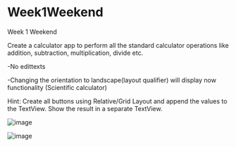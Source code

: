 # Week1Weekend

Week 1 Weekend

Create a calculator app to perform all the standard calculator operations like addition, subtraction, multiplication, divide etc.

-No edittexts

-Changing the orientation to landscape(layout qualifier) will display now functionality (Scientific calculator)

Hint: Create all buttons using Relative/Grid Layout and append the values to the TextView. Show the result in a separate TextView.


![image](https://user-images.githubusercontent.com/20431056/51095980-b61e3400-1786-11e9-9bd4-dd14c345258a.png)


![image](https://user-images.githubusercontent.com/20431056/51095988-cdf5b800-1786-11e9-9fa0-e950ec7a3cfb.png)

